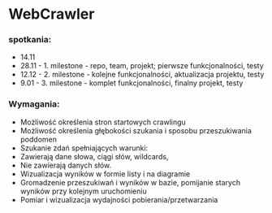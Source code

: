 # WebCrawler
### spotkania:
- 14.11
- 28.11 - 1. milestone - repo, team, projekt; pierwsze funkcjonalności, testy
- 12.12 - 2. milestone - kolejne funkcjonalności, aktualizacja projektu, testy
- 9.01 - 3. milestone - komplet funkcjonalności, finalny projekt, testy

### Wymagania:
- Możliwość określenia stron startowych crawlingu
- Możliwość określenia głębokości szukania i sposobu
przeszukiwania poddomen
- Szukanie zdań spełniających warunki:
- Zawierają dane słowa, ciągi słów, wildcards,
- Nie zawierają danych słów.
- Wizualizacja wyników w formie listy i na diagramie
- Gromadzenie przeszukiwań i wyników w bazie, pomijanie
starych wyników przy kolejnym uruchomieniu
- Pomiar i wizualizacja wydajności pobierania/przetwarzania
